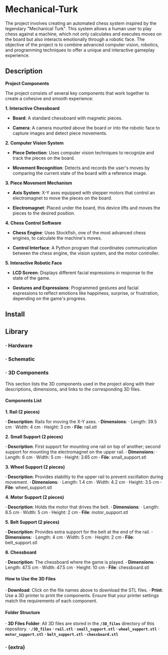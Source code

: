 # Mechanical-Turk

The project involves creating an automated chess system inspired by the legendary "Mechanical Turk". This system allows a human user to play chess against a machine, which not only calculates and executes moves on the board but also interacts emotionally through a robotic face. The objective of the project is to combine advanced computer vision, robotics, and programming techniques to offer a unique and interactive gameplay experience.

## Description

**Project Components**

The project consists of several key components that work together to create a cohesive and smooth experience:

**1. Interactive Chessboard**

*  **Board**: A standard chessboard with magnetic pieces.

*  **Camera**: A camera mounted above the board or into the robotic face to capture images and detect piece movements.

**2. Computer Vision System** 

*  **Piece Detection**: Uses computer vision techniques to recognize and track the pieces on the board.

*  **Movement Recognition**: Detects and records the user's moves by comparing the current state of the board with a reference image.

**3. Piece Movement Mechanism**

*  **Axis System**: X-Y axes equipped with stepper motors that control an electromagnet to move the pieces on the board.

*  **Electromagnet**: Placed under the board, this device lifts and moves the pieces to the desired position.

**4. Chess Control Software**

*  **Chess Engine**: Uses Stockfish, one of the most advanced chess engines, to calculate the machine's moves.

*  **Control Interface**: A Python program that coordinates communication between the chess engine, the vision system, and the motor controller.

**5. Interactive Robotic Face**

*  **LCD Screen**: Displays different facial expressions in response to the state of the game.

*  **Gestures and Expressions**: Programmed gestures and facial expressions to reflect emotions like happiness, surprise, or frustration, depending on the game's progress.

## Install

## Library

### · Hardware

### · Schematic

### · 3D Components

This section lists the 3D components used in the project along with their descriptions, dimensions, and links to the corresponding 3D files.

#### Components List
**1. Rail (2 pieces)**

**· Description**: Rails for moving the X-Y axes.
**· Dimensions**:
· Length: 39.5 cm
· Width: 4 cm
· Height: 3 cm
**· File**: rail.stl

**2. Small Support (2 pieces)**

**· Description**: First support for mounting one rail on top of another; second support for mounting the electromagnet on the upper rail.
**· Dimensions**:
· Length: 6 cm
· Width: 5 cm
· Height: 3.65 cm
**· File**: small_support.stl

**3. Wheel Support (2 pieces)**

**· Description**: Provides stability to the upper rail to prevent oscillation during movement.
**· Dimensions**:
· Length: 1.4 cm
· Width: 4.2 cm
· Height: 3.5 cm
**· File**: wheel_support.stl

**4. Motor Support (2 pieces)**

**· Description**: Holds the motor that drives the belt.
**· Dimensions**:
· Length: 6.5 cm
· Width: 5 cm
· Height: 2 cm
**· File**: motor_support.stl

**5. Belt Support (2 pieces)**

**· Description**: Provides extra support for the belt at the end of the rail.
**· Dimensions**:
· Length: 4 cm
· Width: 5 cm
· Height: 2 cm
**· File**: belt_support.stl

**6. Chessboard**

**· Description**: The chessboard where the game is played.
**· Dimensions**:
· Length: 47.5 cm
· Width: 47.5 cm
· Height: 10 cm
**· File**: chessboard.stl

#### How to Use the 3D Files
**· Download**: Click on the file names above to download the STL files.
**· Print**: Use a 3D printer to print the components. Ensure that your printer settings match the requirements of each component.

#### Folder Structure
**· 3D Files Folder**: All 3D files are stored in the **`/3D_files`** directory of this repository.
**· `/3D_files`**
**· `rail.stl`**
**· `small_support.stl`**
**· `wheel_support.stl`**
**· `motor_support.stl`**
**· `belt_support.stl`**
**· `chessboard.stl`**

### · (extra)
